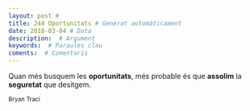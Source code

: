 ```yaml
---
layout: post #
title: 244 Oportunitats # Generat automàticament
date: 2018-03-04 # Data
description:  # Argument
keywords:  # Paraules clau
coments:  # Comentaris
---
```


Quan més busquem les **oportunitats**,
més probable és que **assolim**
la **seguretat** que desitgem.

<small>Bryan Traci</small>
